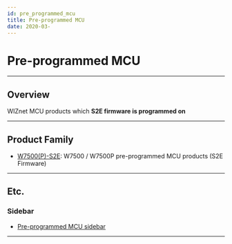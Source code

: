 ```yaml
---
id: pre_programmed_mcu
title: Pre-programmed MCU
date: 2020-03-
---
```



# Pre-programmed MCU

-----

## Overview

WIZnet MCU products which **S2E firmware is programmed on**

-----

## Product Family

  - [W7500(P)-S2E](/products/w7500x-s2e/start): W7500 / W7500P
    pre-programmed MCU products (S2E Firmware)

-----

## Etc.

### Sidebar

  - [Pre-programmed MCU sidebar](/products/preprogrammed_mcu/sidebar)

-----

